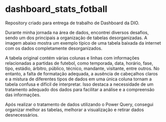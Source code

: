 # dashboard_stats_fotball
Repository criado para entrega de trabalho de Dashboard da DIO.

Durante minha jornada na área de dados, encontrei diversos desafios, sendo um dos principais a organização de tabelas desorganizadas. A imagem abaixo mostra um exemplo típico de uma tabela baixada da internet com os dados completamente desorganizados.

A tabela original contém várias colunas e linhas com informações relacionadas a partidas de futebol, como temporada, data, horário, fase, tipo, estádio, árbitro, público, técnico, mandante, visitante, entre outros. No entanto, a falta de formatação adequada, a ausência de cabeçalhos claros e a mistura de diferentes tipos de dados em uma única coluna tornam a tabela confusa e difícil de interpretar. Isso destaca a necessidade de um tratamento adequado dos dados para facilitar a análise e a compreensão das informações.

Após realizar o tratamento de dados utilizando o Power Query, consegui organizar melhor as tabelas, melhorar a visualização e retirar dados desnecessários.
